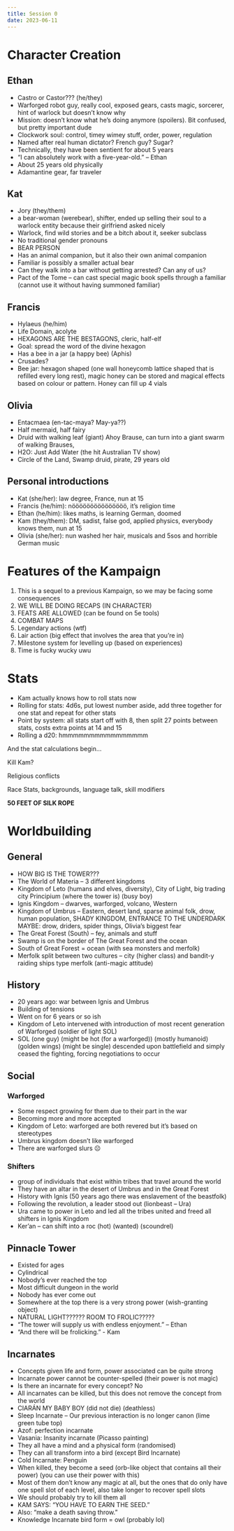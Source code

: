 ```yaml
---
title: Session 0
date: 2023-06-11
---
```


# Character Creation

## Ethan

- Castro or Castor???  (he/they)
- Warforged robot guy, really cool, exposed gears, casts magic, sorcerer, hint of warlock but doesn’t know why
- Mission: doesn’t know what he’s doing anymore (spoilers). Bit confused, but pretty important dude
- Clockwork soul: control, timey wimey stuff, order, power, regulation
- Named after real human dictator? French guy? Sugar?
- Technically, they have been sentient for about 5 years
- “I can absolutely work with a five-year-old.” – Ethan
- About 25 years old physically
- Adamantine gear, far traveler

## Kat

- Jory (they/them)
- a bear-woman (werebear), shifter, ended up selling their soul to a warlock entity because their girlfriend asked nicely
- Warlock, find wild stories and be a bitch about it, seeker subclass
- No traditional gender pronouns
- BEAR PERSON
- Has an animal companion, but it also their own animal companion
- Familiar is possibly a smaller actual bear
- Can they walk into a bar without getting arrested? Can any of us?
- Pact of the Tome – can cast special magic book spells through a familiar (cannot use it   without having summoned familiar)

## Francis

- Hylaeus (he/him)
- Life Domain, acolyte
- HEXAGONS ARE THE BESTAGONS, cleric, half-elf
- Goal: spread the word of the divine hexagon
- Has a bee in a jar (a happy bee) (Aphis)
- Crusades?
- Bee jar: hexagon shaped (one wall honeycomb lattice shaped that is refilled every long rest), magic honey can be stored and magical effects based on colour or pattern. Honey can fill up 4 vials

## Olivia

- Entacmaea (en-tac-maya? May-ya??)
- Half mermaid, half fairy
- Druid with walking leaf (giant) Ahoy Brause, can turn into a giant swarm of walking Brauses,
- H2O: Just Add Water (the hit Australian TV show)
- Circle of the Land, Swamp druid, pirate, 29 years old

## Personal introductions

- Kat (she/her): law degree, France, nun at 15
- Francis (he/him): nööööööööööööööö, it’s religion time
- Ethan (he/him): likes maths, is learning German, doomed
- Kam (they/them): DM, sadist, false god, applied physics, everybody knows them, nun at 15
- Olivia (she/her): nun washed her hair, musicals and 5sos and horrible German music

# Features of the Kampaign

1. This is a sequel to a previous Kampaign, so we may be facing some consequences  
2. WE WILL BE DOING RECAPS (IN CHARACTER)  
3. FEATS ARE ALLOWED (can be found on 5e tools)  
4. COMBAT MAPS  
5. Legendary actions (wtf)  
6. Lair action (big effect that involves the area that you’re in)  
7. Milestone system for levelling up (based on experiences)  
8. Time is fucky wucky uwu

# Stats

- Kam actually knows how to roll stats now
- Rolling for stats: 4d6s, put lowest number aside, add three together for one stat and repeat for other stats
- Point by system: all stats start off with 8, then split 27 points between stats, costs extra points at 14 and 15
- Rolling a d20: hmmmmmmmmmmmmmmmm

And the stat calculations begin...

Kill Kam?

Religious conflicts

Race Stats, backgrounds, language talk, skill modifiers

**50 FEET OF SILK ROPE**

# Worldbuilding

## General

- HOW BIG IS THE TOWER???
- The World of Materia – 3 different kingdoms
- Kingdom of Leto (humans and elves, diversity), City of Light, big trading city Principium (where the tower is) (busy boy)
- Ignis Kingdom – dwarves, warforged, volcano, Western
- Kingdom of Umbrus – Eastern, desert land, sparse animal folk, drow, human population, SHADY KINGDOM, ENTRANCE TO THE UNDERDARK MAYBE: drow, driders, spider things, Olivia’s biggest fear
- The Great Forest (South) – fey, animals and stuff
- Swamp is on the border of The Great Forest and the ocean
- South of Great Forest \= ocean (with sea monsters and merfolk)
- Merfolk split between two cultures – city (higher class) and bandit-y raiding ships type merfolk (anti-magic attitude)

## History

- 20 years ago: war between Ignis and Umbrus
- Building of tensions
- Went on for 6 years or so ish
- Kingdom of Leto intervened with introduction of most recent generation of Warforged (soldier of light SOL)
- SOL (one guy) (might be hot (for a warforged)) (mostly humanoid) (golden wings) (might be single) descended upon battlefield and simply ceased the fighting, forcing negotiations to occur

## Social

### Warforged

- Some respect growing for them due to their part in the war
- Becoming more and more accepted
- Kingdom of Leto: warforged are both revered but it’s based on stereotypes
- Umbrus kingdom doesn’t like warforged
- There are warforged slurs ☹

### Shifters

- group of individuals that exist within tribes that travel around the world
- They have an altar in the desert of Umbrus and in the Great Forest
- History with Ignis (50 years ago there was enslavement of the beastfolk)
- Following the revolution, a leader stood out (lionbeast – Ura)
- Ura came to power in Leto and led all the tribes united and freed all shifters in Ignis Kingdom
- Ker’an – can shift into a roc (hot) (wanted) (scoundrel)

## Pinnacle Tower

- Existed for ages
- Cylindrical
- Nobody’s ever reached the top
- Most difficult dungeon in the world
- Nobody has ever come out
- Somewhere at the top there is a very strong power (wish-granting object)
- NATURAL LIGHT?????? ROOM TO FROLIC?????
- “The tower will supply us with endless enjoyment.” – Ethan
- “And there will be frolicking.” - Kam

## Incarnates

- Concepts given life and form, power associated can be quite strong
- Incarnate power cannot be counter-spelled (their power is not magic)
- Is there an incarnate for every concept? No
- All incarnates can be killed, but this does not remove the concept from the world
- CIARÁN MY BABY BOY (did not die) (deathless)
- Sleep Incarnate – Our previous interaction is no longer canon (lime green tube top)
- Azof: perfection incarnate
- Vasania: Insanity incarnate (Picasso painting)
- They all have a mind and a physical form (randomised)
- They can all transform into a bird (except Bird Incarnate)
- Cold Incarnate: Penguin
- When killed, they become a seed (orb-like object that contains all their power) (you can use their power with this)
- Most of them don’t know any magic at all, but the ones that do only have one spell slot of each level, also take longer to recover spell slots
- We should probably try to kill them all
- KAM SAYS: “YOU HAVE TO EARN THE SEED.”
- Also: “make a death saving throw.”
- Knowledge Incarnate bird form \= owl (probably lol)
